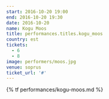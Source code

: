 ```yaml
---
start: 2016-10-20 19:00
end: 2016-10-20 19:30
date: 2016-10-20
name: Kogu Moos
title: performances.titles.kogu_moos
country: est
tickets:
  - 6
  - 8
image: performers/moos.jpg
venue: soprus
ticket_url: '#'
---
```


{% tf performances/kogu-moos.md %}
